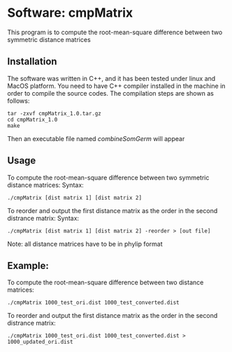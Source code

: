 # Software: cmpMatrix

This program is to compute the root-mean-square difference between two symmetric distance matrices

## Installation

The software was written in C++, and it has been tested under linux and MacOS platform. You need
to have C++ compiler installed in the machine in order to compile the source codes. The compilation
steps are shown as follows:

```
tar -zxvf cmpMatrix_1.0.tar.gz
cd cmpMatrix_1.0
make
```

Then an executable file named *combineSomGerm* will appear

## Usage

To compute the root-mean-square difference between two symmetric distance matrices:
Syntax:
```
./cmpMatrix [dist matrix 1] [dist matrix 2]
```

To reorder and output the first distance matrix as the order in the second distrance matrix:
Syntax:
```
./cmpMatrix [dist matrix 1] [dist matrix 2] -reorder > [out file]
```

Note: all distance matrices have to be in phylip format

## Example:

To compute the root-mean-square difference between two distance matrices:
```
./cmpMatrix 1000_test_ori.dist 1000_test_converted.dist
```

To reorder and output the first distance matrix as the order in the second distrance matrix:
```
./cmpMatrix 1000_test_ori.dist 1000_test_converted.dist > 1000_updated_ori.dist
```
